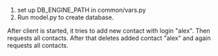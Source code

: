 1. set up DB_ENGINE_PATH in common/vars.py
2. Run model.py to create database.

After client is started, it tries to add new contact with login "alex".
Then requests all contacts.
After that deletes added contact "alex" and again requests all contacts.